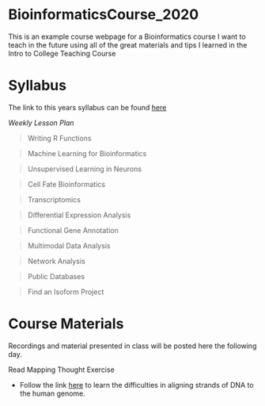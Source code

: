 # **BioinformaticsCourse_2020**

This is an example course webpage for a Bioinformatics course I want to teach in the future using all of the great materials and tips I learned in the Intro to College Teaching Course

# Syllabus

The link to this years syllabus can be found [here](https://www.genecards.org/cgi-bin/carddisp.pl?gene=RN7SK)

 *Weekly Lesson Plan*

> Writing R Functions

> Machine Learning for Bioinformatics

> Unsupervised Learning in Neurons

> Cell Fate Bioinformatics

> Transcriptomics

> Differential Expression Analysis

> Functional Gene Annotation

> Multimodal Data Analysis

> Network Analysis

> Public Databases

> Find an Isoform Project

# Course Materials

Recordings and material presented in class will be posted here the following day.

Read Mapping Thought Exercise
  - Follow the link [here](https://docs.google.com/presentation/d/1cbwdhD0v-IpKh7wHnBVInuoFgyvE4CNDvFfgZw9HJmg/edit#slide=id.p) to learn the difficulties in aligning strands of DNA to the human genome.
